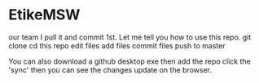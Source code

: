 # EtikeMSW
our team 
I pull it and commit 1st.
Let me tell you how to use this repo.
git clone <url>
cd this repo
edit files
add files
commit files 
push to master

You can also download a github desktop exe 
then add the repo 
click the 'sync'  then you can see the changes update on the browser.
